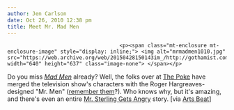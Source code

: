 ```yaml
---
author: Jen Carlson
date: Oct 26, 2010 12:38 pm
title: Meet Mr. Mad Men
---
```


	
										<p><span class="mt-enclosure mt-enclosure-image" style="display: inline;"> <img alt="mrmadmen1010.jpg" src="https://web.archive.org/web/20150428150143im_/http://gothamist.com/attachments/arts_jen/mrmadmen1010.jpg" width="640" height="637" class="image-none"> </span></p>

<p>Do you miss <a href="https://web.archive.org/web/20150428150143/http://gothamist.com/tags/madmen"><em>Mad Men</em></a> already? Well, the folks over at <a href="https://web.archive.org/web/20150428150143/http://www.thepoke.co.uk/index.php/2010/10/26/mad-men-mr-men/">The Poke</a> have merged the television show&apos;s characters with the Roger Hargreaves-designed &quot;Mr. Men&quot; (<a href="https://web.archive.org/web/20150428150143/http://en.wikipedia.org/wiki/Mr._Men">remember them</a>?). Who knows why, but it&apos;s amazing, and there&apos;s even an entire <a href="https://web.archive.org/web/20150428150143/http://www.thepoke.co.uk/index.php/2010/10/26/mr-sterling-gets-angry/">Mr. Sterling Gets Angry</a> story. [via <a href="https://web.archive.org/web/20150428150143/http://artsbeat.blogs.nytimes.com/2010/10/26/mad-men-for-children-what-would-dr-edna-say/?partner=rss&amp;emc=rss">Arts Beat</a>]</p>					
										
									
				